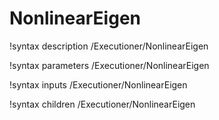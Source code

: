 <!-- MOOSE Documentation Stub: Remove this when content is added. -->

# NonlinearEigen
!syntax description /Executioner/NonlinearEigen

!syntax parameters /Executioner/NonlinearEigen

!syntax inputs /Executioner/NonlinearEigen

!syntax children /Executioner/NonlinearEigen
